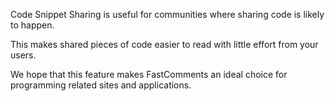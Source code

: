 Code Snippet Sharing is useful for communities where sharing code is likely to happen.

This makes shared pieces of code easier to read with little effort from your users.

We hope that this feature makes FastComments an ideal choice for programming related sites and
applications.
